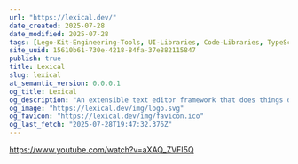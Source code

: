 ```yaml
---
url: "https://lexical.dev/"
date_created: 2025-07-28
date_modified: 2025-07-28
tags: [Lego-Kit-Engineering-Tools, UI-Libraries, Code-Libraries, TypeScript-Ecosystem]
site_uuid: 15610b61-730e-4218-84fa-37e882115847
publish: true
title: Lexical
slug: lexical
at_semantic_version: 0.0.0.1
og_title: Lexical
og_description: "An extensible text editor framework that does things differently"
og_image: "https://lexical.dev/img/logo.svg"
og_favicon: "https://lexical.dev/img/favicon.ico"
og_last_fetch: "2025-07-28T19:47:32.376Z"
---
```

https://www.youtube.com/watch?v=aXAQ_ZVFI5Q